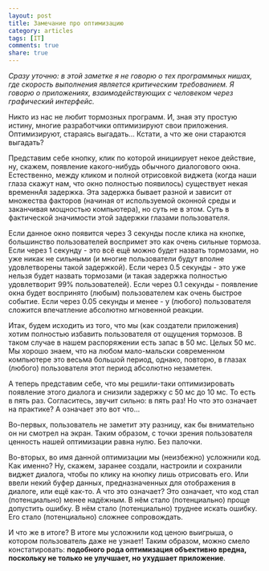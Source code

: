 ```yaml
---
layout: post
title: Замечание про оптимизацию
category: articles
tags: [IT]
comments: true
share: true
---
```


*Сразу уточню: в этой заметке я не говорю о тех программных нишах, где скорость выполнения является критическим требованием. Я говорю о приложениях, взаимодействующих с человеком через графический интерфейс.*

Никто из нас не любит тормозных программ. И, зная эту простую истину, многие разработчики оптимизируют свои приложения. Оптимизируют, стараясь выгадать... Кстати, а что же они стараются выгадать?

Представим себе кнопку, клик по которой инициирует некое действие, ну, скажем, появление какого-нибудь обычного диалогового окна. Естественно, между кликом и полной отрисовкой виджета (когда наши глаза скажут нам, что окно полностью появилось) существует некая временнАя задержка. Эта задержка бывает разной и зависит от множества факторов (начиная от используемой оконной среды и заканчивая мощностью компьютера), но суть не в этом. Суть в фактической значимости этой задержки глазами пользователя.

Если данное окно появится через 3 секунды после клика на кнопке, большинство пользователей воспримет это как очень сильные тормоза. Если через 1 секунду - это всё ещё можно будет назвать тормозами, но уже никак не сильными (и многие пользователи будут вполне удовлетворены такой задержкой). Если через 0.5 секунды - это уже нельзя будет назвать тормозами (и такая задержка полностью удовлетворит 99% пользователей). Если через 0.1 секунды - появление окна будет воспринято (любым) пользователем как очень быстрое событие. Если через 0.05 секунды и менее - у (любого) пользователя сложится впечатление абсолютно мгновенной реакции.

Итак, будем исходить из того, что мы (как создатели приложения) хотим полностью избавить пользователя от ощущения тормозов. В таком случае в нашем распоряжении есть запас в 50 мс. Целых 50 мс. Мы хорошо знаем, что на любом мало-мальски современном компьютере это весьма большой период, однако, повторю, в глазах (любого) пользователя этот период абсолютно незаметен.

А теперь представим себе, что мы решили-таки оптимизировать появление этого диалога и снизили задержку с 50 мс до 10 мс. То есть в пять раз. Согласитесь, звучит сильно: в пять раз! Но что это означает на практике? А означает это вот что...

Во-первых, пользователь не заметит эту разницу, как бы внимательно он ни смотрел на экран. Таким образом, с точки зрения пользователя ценность нашей оптимизации равна нулю. Без палочки.

Во-вторых, во имя данной оптимизации мы (неизбежно) усложнили код. Как именно? Ну, скажем, заранее создали, настроили и сохранили виджет диалога, чтобы по клику на кнопку лишь отрисовать его. Или ввели некий буфер данных, предназначенных для отображения в диалоге, или ещё как-то. А что это означает? Это означает, что код стал (потенциально) менее надёжным. В нём стало (потенциально) проще допустить ошибку. В нём стало (потенциально) труднее искать ошибку. Его стало (потенциально) сложнее сопровождать.

И что же в итоге? В итоге мы усложнили код ценою выигрыша, о котором пользователь даже не узнает! Таким образом, можно смело констатировать: **подобного рода оптимизация объективно вредна, поскольку не только не улучшает, но ухудшает приложение**.
